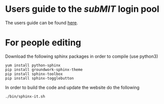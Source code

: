 # Users guide to the *subMIT* login pool

The users guide can be found [here](http://submit.mit.edu/submit-users-guide).


# For people editing

Download the following sphinx packages in order to compile (use python3)

```
yum install python-sphinx
pip install groundwork-sphinx-theme
pip install sphinx-toolbox
pip install sphinx-togglebutton
```

In order to build the code and update the website do the following

```
./bin/sphinx-it.sh
```

